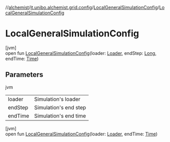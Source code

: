 //[alchemist](../../../index.md)/[it.unibo.alchemist.grid.config](../index.md)/[LocalGeneralSimulationConfig](index.md)/[LocalGeneralSimulationConfig](-local-general-simulation-config.md)

# LocalGeneralSimulationConfig

[jvm]\
open fun [LocalGeneralSimulationConfig](-local-general-simulation-config.md)(loader: [Loader](../../it.unibo.alchemist.loader/-loader/index.md), endStep: [Long](https://kotlinlang.org/api/latest/jvm/stdlib/kotlin/-long/index.html), endTime: [Time](../../it.unibo.alchemist.model.interfaces/-time/index.md))

## Parameters

jvm

| | |
|---|---|
| loader | Simulation's loader |
| endStep | Simulation's end step |
| endTime | Simulation's end time |

[jvm]\
open fun [LocalGeneralSimulationConfig](-local-general-simulation-config.md)(loader: [Loader](../../it.unibo.alchemist.loader/-loader/index.md), endTime: [Time](../../it.unibo.alchemist.model.interfaces/-time/index.md))
